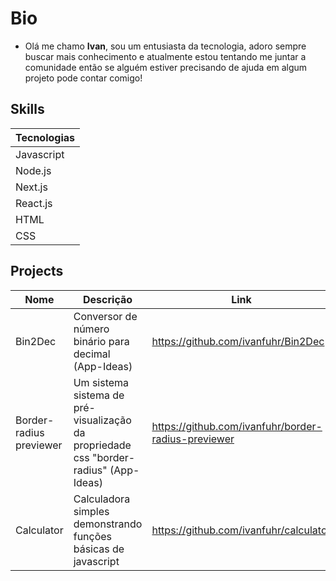 # Bio
- Olá me chamo **Ivan**, sou um entusiasta da tecnologia, adoro sempre buscar mais conhecimento e atualmente estou tentando me juntar a comunidade então se alguém estiver precisando de ajuda em algum projeto pode contar comigo!

## Skills

Tecnologias |
------------|
Javascript  |
Node.js     |
Next.js     | 
React.js    | 
HTML        | 
CSS         | 

## Projects
Nome                    | Descrição                                                                             | Link                                | Status            |
------------------------|---------------------------------------------------------------------------------------|-------------------------------------|-------------------|
Bin2Dec                 | Conversor de número binário para decimal	(App-Ideas)                                 |https://github.com/ivanfuhr/Bin2Dec  | OK                |
Border-radius previewer | Um sistema sistema de pré-visualização da propriedade css "border-radius" (App-Ideas) |https://github.com/ivanfuhr/border-radius-previewer| OK |
Calculator              | Calculadora simples demonstrando funções básicas de javascript                        |https://github.com/ivanfuhr/calculator| Em desenvolvimento |
